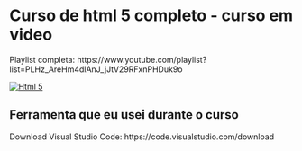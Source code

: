 <h1>Curso de html 5 completo - curso em video</h1>
Playlist completa: https://www.youtube.com/playlist?list=PLHz_AreHm4dlAnJ_jJtV29RFxnPHDuk9o <br />

[![Html 5](http://img.youtube.com/vi/epDCjksKMok/0.jpg)](http://www.youtube.com/watch?v=epDCjksKMok "Curso em video de html 5")


<h2>Ferramenta que eu usei durante o curso</h2>
Download Visual Studio Code: https://code.visualstudio.com/download

